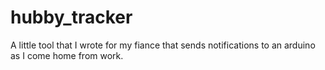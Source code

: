 # hubby_tracker
A little tool that I wrote for my fiance that sends notifications to an arduino as I come home from work.
